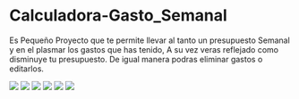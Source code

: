 # Calculadora-Gasto_Semanal

Es Pequeño Proyecto que te permite llevar al tanto un presupuesto Semanal y en el plasmar los gastos que has tenido, A su vez veras reflejado como disminuye tu presupuesto.
De igual manera podras eliminar gastos o editarlos. 

<img src="https://i.postimg.cc/JzYXpX3v/Captura1.jpg"/>
<img src="https://i.postimg.cc/R03Hy0XF/Captura2.jpg"/>
<img src="https://i.postimg.cc/MGhQS8FY/Captura3.jpg"/>
<img src="https://i.postimg.cc/TwgW248v/Captura4.jpg"/>
<img src="https://i.postimg.cc/5N18ybN7/CAPTURA-5.jpg"/>
<img src="https://i.postimg.cc/Z553PHN6/CAPTURA-6.jpg"/>



